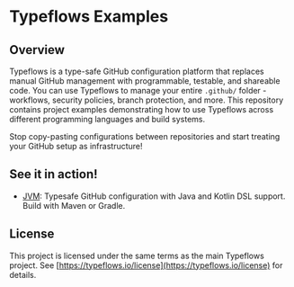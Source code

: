 # Typeflows Examples

## Overview

Typeflows is a type-safe GitHub configuration platform that replaces manual GitHub management with programmable, testable, and shareable code. You can use Typeflows to manage your entire `.github/` folder - workflows, security policies, branch protection, and more. This repository contains project examples demonstrating how to use Typeflows across different programming languages and build systems.

Stop copy-pasting configurations between repositories and start treating your GitHub setup as infrastructure!

## See it in action!

- [JVM](jvm/): Typesafe GitHub configuration with Java and Kotlin DSL support. Build with Maven or Gradle.

## License

This project is licensed under the same terms as the main Typeflows project. See [https://typeflows.io/license](https://typeflows.io/license) for details.
